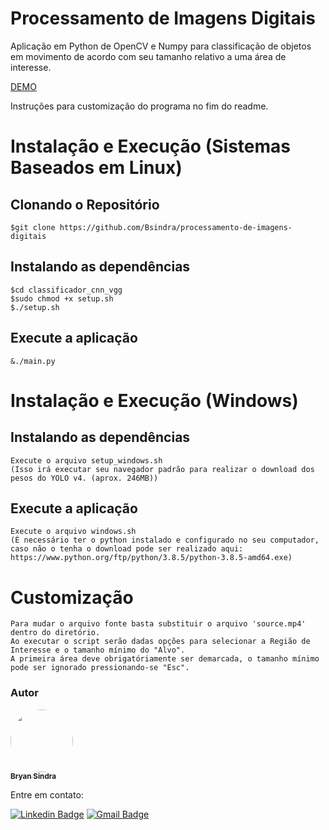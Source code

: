 # Processamento de Imagens Digitais
Aplicação em Python de OpenCV e Numpy para classificação de objetos em movimento de acordo com seu tamanho relativo a uma área de interesse.

[DEMO](https://youtu.be/dXddP89l0EI)

Instruções para customização do programa no fim do readme.

# Instalação e Execução (Sistemas Baseados em Linux)

## Clonando o Repositório
  
    $git clone https://github.com/Bsindra/processamento-de-imagens-digitais
  
## Instalando as dependências

    $cd classificador_cnn_vgg
    $sudo chmod +x setup.sh
    $./setup.sh
    
## Execute a aplicação

    &./main.py
    
# Instalação e Execução (Windows)

## Instalando as dependências

    Execute o arquivo setup_windows.sh
    (Isso irá executar seu navegador padrão para realizar o download dos pesos do YOLO v4. (aprox. 246MB))
    
## Execute a aplicação
  
    Execute o arquivo windows.sh
    (É necessário ter o python instalado e configurado no seu computador, 
    caso não o tenha o download pode ser realizado aqui: https://www.python.org/ftp/python/3.8.5/python-3.8.5-amd64.exe)
    
# Customização

    Para mudar o arquivo fonte basta substituir o arquivo 'source.mp4' dentro do diretório.
    Ao executar o script serão dadas opções para selecionar a Região de Interesse e o tamanho mínimo do "Alvo".
    A primeira área deve obrigatóriamente ser demarcada, o tamanho mínimo pode ser ignorado pressionando-se "Esc".
    
    
### Autor

 <a href="https://github.com/Bsindra">
 <img style="border-radius: 50%;" src="https://avatars.githubusercontent.com/u/78266135?s=460&u=467052ab9311be4a9b3a0aca9cfde718318c4cbe&v=4" width="100px;" alt=""/><br />
 <sub><b>Bryan Sindra </b></sub></a> <a href="https://github.com/Bsindra" title="GitHub"></a>


Entre em contato:

[![Linkedin Badge](https://img.shields.io/badge/-Bryan-blue?style=flat-square&logo=Linkedin&logoColor=white&link=https://www.linkedin.com/in/bryan-sindra/)](https://www.linkedin.com/in/bryan-sindra/) 
[![Gmail Badge](https://img.shields.io/badge/-bsindra98@gmail.com-c14438?style=flat-square&logo=Gmail&logoColor=white&link=mailto:bsindra98@gmail.com)](mailto:bsindra98@gmail.com)
